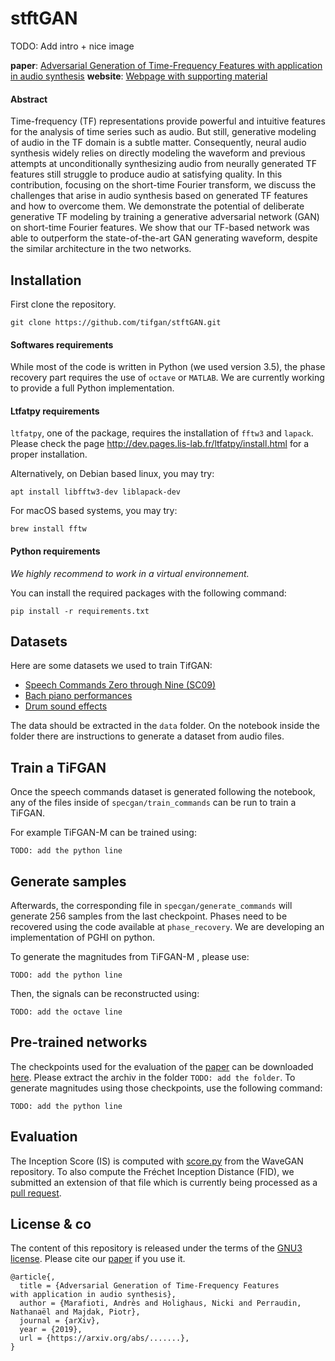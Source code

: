 # stftGAN

TODO: Add intro + nice image

**paper**: [Adversarial Generation of Time-Frequency Features
with application in audio synthesis][paper]
**website**: [Webpage with supporting material][website]

[paper]: https://arxiv.org/abs/...........
[website]: https://tifgan.github.io/

#### Abstract
Time-frequency (TF) representations provide powerful and intuitive features for the analysis of time series such as audio. But still, generative modeling of audio in the TF domain is a subtle matter. Consequently, neural audio synthesis widely relies on directly modeling the waveform and previous attempts at unconditionally synthesizing audio from neurally generated TF features still struggle to produce audio at satisfying quality. In this contribution, focusing on the short-time Fourier transform, we discuss the challenges that arise in audio synthesis based on generated TF features and how to overcome them. We demonstrate the potential of deliberate generative TF modeling by training a generative adversarial network (GAN) on short-time Fourier features. We show that our TF-based network was able to outperform the state-of-the-art GAN generating waveform, despite the similar architecture in the two networks. 


## Installation

First clone the repository.

```
git clone https://github.com/tifgan/stftGAN.git 
```

#### Softwares requirements
While most of the code is written in Python (we used version 3.5), the phase recovery part requires the use of `octave` or `MATLAB`. We are currently working to provide a full Python implementation.

#### Ltfatpy requirements

`ltfatpy`, one of the package, requires the installation of `fftw3` and `lapack`. Please check the page
http://dev.pages.lis-lab.fr/ltfatpy/install.html for a proper installation.

Alternatively, on Debian based linux, you may try:
```
apt install libfftw3-dev liblapack-dev
```

For macOS based systems, you may try:
```
brew install fftw
```


#### Python requirements

*We highly recommend to work in a virtual environnement.*

You can install the required packages with the following command:
```
pip install -r requirements.txt
```


## Datasets

Here are some datasets we used to train TifGAN:

- [Speech Commands Zero through Nine (SC09)](http://deepyeti.ucsd.edu/cdonahue/wavegan/data/sc09.tar.gz)
- [Bach piano performances](http://deepyeti.ucsd.edu/cdonahue/wavegan/data/mancini_piano.tar.gz)
- [Drum sound effects](http://deepyeti.ucsd.edu/cdonahue/wavegan/data/drums.tar.gz)

The data should be extracted in the  `data` folder. On the notebook inside the folder there are instructions to generate a dataset from audio files.

## Train a TiFGAN

Once the speech commands dataset is generated following the notebook, any of the files inside of `specgan/train_commands` can be run to train a TiFGAN.

For example TiFGAN-M can be trained using:
```
TODO: add the python line
```

## Generate samples

Afterwards, the corresponding file in `specgan/generate_commands` will generate 256 samples from the last checkpoint. Phases need to be recovered using the code available at `phase_recovery`. We are developing an implementation of PGHI on python.

To generate the magnitudes from TiFGAN-M , please use:
```
TODO: add the python line
```
Then, the signals can be reconstructed using:
```
TODO: add the octave line
```

## Pre-trained networks
The checkpoints used for the evaluation of the [paper][paper] can be downloaded [here][linkcheckpoint]. Please extract the archiv in the folder `TODO: add the folder`. To generate magnitudes using those checkpoints, use the following command:
```
TODO: add the python line
```

[linkcheckpoint]: https://...

## Evaluation

The Inception Score (IS) is computed with [score.py](https://github.com/chrisdonahue/wavegan/blob/master/eval/inception/score.py) from the WaveGAN repository. To also compute the Fréchet Inception Distance (FID), we submitted an extension of that file which is currently being processed as a [pull request](https://github.com/chrisdonahue/wavegan/pull/23). 

## License & co

The content of this repository is released under the terms of the [GNU3 license](LICENCE.txt).
Please cite our [paper] if you use it.

```
@article{,
  title = {Adversarial Generation of Time-Frequency Features
with application in audio synthesis},
  author = {Marafioti, Andrès and Holighaus, Nicki and Perraudin, Nathanaël and Majdak, Piotr},
  journal = {arXiv},
  year = {2019},
  url = {https://arxiv.org/abs/.......},
}
```

